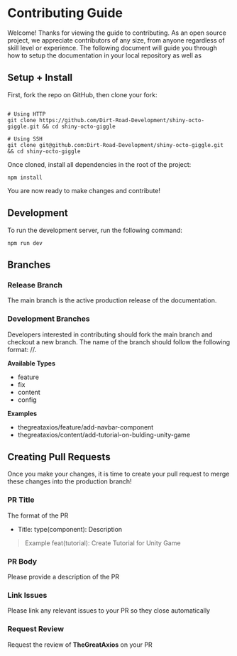 # Contributing Guide

Welcome! Thanks for viewing the guide to contributing.
As an open source project, we appreciate contributors of any size, from anyone regardless of skill level or experience.
The following document will guide you through how to setup the documentation in your local repository as well as 

## Setup + Install

First, fork the repo on GitHub, then clone your fork:

```shell

# Using HTTP
git clone https://github.com/Dirt-Road-Development/shiny-octo-giggle.git && cd shiny-octo-giggle

# Using SSH
git clone git@github.com:Dirt-Road-Development/shiny-octo-giggle.git && cd shiny-octo-giggle
```

Once cloned, install all dependencies in the root of the project:

```shell
npm install
```

You are now ready to make changes and contribute!

## Development

To run the development server, run the following command:

```shell
npm run dev
```

## Branches

### Release Branch

The main branch is the active production release of the documentation.

### Development Branches

Developers interested in contributing should fork the main branch and checkout a new branch.
The name of the branch should follow the following format: <github-username>/<type>/<name>.

**Available Types**
- feature
- fix
- content
- config

**Examples**
- thegreataxios/feature/add-navbar-component
- thegreataxios/content/add-tutorial-on-bulding-unity-game

## Creating Pull Requests

Once you make your changes, it is time to create your pull request to merge these changes into the production branch!

### PR Title

The format of the PR
- Title: type(component): Description

> Example feat(tutorial): Create Tutorial for Unity Game

### PR Body

Please provide a description of the PR

### Link Issues

Please link any relevant issues to your PR so they close automatically

### Request Review

Request the review of **TheGreatAxios** on your PR
